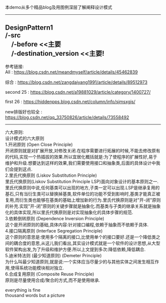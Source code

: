 本demo从多个精品blog及用图例深层了解阐释设计模式<br>

---
DesignPattern1  <br>
 /-src    <br>
&nbsp;&nbsp;&nbsp; /-before   <<主要 <br> 
&nbsp;&nbsp;&nbsp; /-destination_version  <<主要! <br>
---

参考链接: <br>
All : https://blog.csdn.net/meandmyself/article/details/45462839      <br>

综合 : https://blog.csdn.net/zangdaiyang1991/article/details/89512973  <br>

second 25 : https://blog.csdn.net/a19881029/article/category/1400727/ <br>

first 26 : https://hiddenpps.blog.csdn.net/column/info/sjmsxgjs/   <br>

new排版好也较全 : https://blog.csdn.net/qq_33750826/article/details/73558492

---

六大原则: <br>
设计模式的六大原则 <br>
1.开闭原则 (Open Close Principle) <br>
开闭原则就是对扩展开放,对修改关闭.在程序需要进行拓展的时候,不能去修改原有的代码,实现一个热插拔的效果.所以宜居化概括就是:为了使程序的扩展性好,易于维护和升级.想要达到这样的效果,我们需要使用接口和抽象类,后面的具体设计中我们会提到这点. <br>
2.里氏代换原则 (Liskov Substitution Principle) <br>
里氏代换原则(Liskov Substitution Principle LSP)面向对象设计的基本原则之一.里氏代换原则中说,任何基类可以出现的地方,子类一定可以出现.LSP是继承复用的基石,只有当衍生类可以替换掉基类,软件单位的功能不受到影响时,基类才能真正被复用,而衍生类也能够在基类的基础上增加新的行为.里氏代换原则是对"开-闭"原则的补充.实现"开-闭"原则的关键步骤就是抽象化.而基类与子类的继承关系就是抽象化的具体实现,所以里氏代换原则是对实现抽象化的具体步骤的规范. <br>
3.依赖倒转原则 (Dependence Inversion Principle) <br>
这个是开闭原则的基础,具体内容:针对接口编程,依赖于抽象而不依赖于具体. <br>
4.接口隔离原则 (Interface Segregation Principle) <br>
这个原则的意思是:使用多个隔离的接口,比使用单个的接口要好.还是一个降低类之间的耦合度的意思,从这儿我们看出,其实设计模式就是一个软件的设计思想,从大型软件架构出发,为了升级和维护方便.所以上文提到多次:降低依赖,降低耦合. <br>
5.迪米特法则 (最少知道原则) (Demeter Principle) <br>
为什么叫最少知道原则,就是说:一个实体应当尽量少的与其他实体之间发生相互作用,使得系统功能模块相对独立. <br>
6.合成复用原则 (Composite Reuse Principle) <br>
原则是尽量使用合成/聚合的方式,而不是使用继承. <br>



everything is fine <br>
thousand words but a picture <br>

